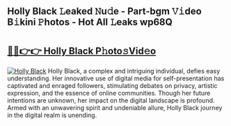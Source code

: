 ## Holly Black 𝙻eaked 𝙽u𝚍e - Part-bgm 𝚅𝚒deo B𝚒kini 𝙿hotos - Hot All 𝙻eaks wp68Q

# <h2><a href="http://ld3w6r4.urlbe.top/?page=Holly+Black">🔗🔗👉👉 Holly Black P𝚑oto𝚜Vid𝚎o</a></h2>

[![Holly Black](https://i.imgur.com/eBuTRDB.gif)](http://ld3w6r4.urlbe.top/?page=Holly+Black)
Holly Black, a complex and intriguing individual, defies easy understanding. Her innovative use of digital media for self-presentation has captivated and enraged followers, stimulating debates on privacy, artistic expression, and the essence of online communities. Though her future intentions are unknown, her impact on the digital landscape is profound. Armed with an unwavering spirit and undeniable allure, Holly Black journey in the digital realm is unending.
